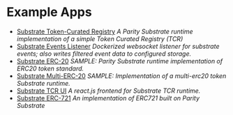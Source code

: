 # Example Apps

* [Substrate Token-Curated Registry](https://github.com/parity-samples/substrate-tcr) _A Parity Substrate runtime implementation of a simple Token Curated Registry (TCR)_
* [Substrate Events Listener](https://github.com/parity-samples/substrate-events-listener) _Dockerized websocket listener for substrate events; also writes filtered event data to configured storage._
* [Substrate ERC-20](https://github.com/parity-samples/substrate-erc20) _SAMPLE: Parity Substrate runtime implementation of ERC20 token standard._
* [Substrate Multi-ERC-20](https://github.com/parity-samples/substrate-erc20-multi) _SAMPLE: Implementation of a multi-erc20 token Substrate runtime._
* [Substrate TCR UI](https://github.com/parity-samples/substrate-tcr-ui) _A react.js frontend for Substrate TCR runtime._
* [Substrate ERC-721](https://github.com/parity-samples/substrate-erc721) _An implementation of ERC721 built on Parity Substrate_